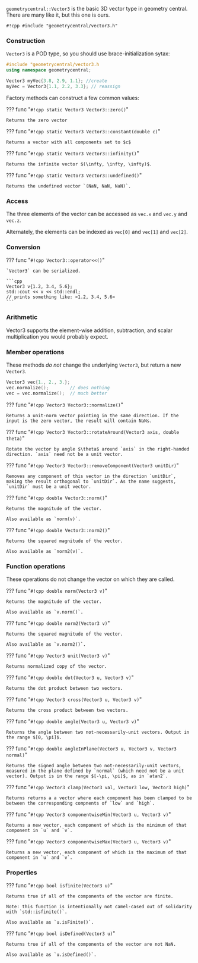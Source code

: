 `geometrycentral::Vector3` is the basic 3D vector type in geometry central. There are many like it, but this one is ours.

`#!cpp #include "geometrycentral/vector3.h"`

### Construction 

`Vector3` is a POD type, so you should use brace-initialization sytax:

```cpp
#include "geometrycentral/vector3.h
using namespace geometrycentral;

Vector3 myVec{3.8, 2.9, 1.1}; //create
myVec = Vector3{1.1, 2.2, 3.3}; // reassign
```

Factory methods can construct a few common values:

??? func "`#!cpp static Vector3 Vector3::zero()`"

    Returns the zero vector

??? func "`#!cpp static Vector3 Vector3::constant(double c)`"

    Returns a vector with all components set to $c$


??? func "`#!cpp static Vector3 Vector3::infinity()`"

    Returns the infinite vector $(\infty, \infty, \infty)$.

??? func "`#!cpp static Vector3 Vector3::undefined()`"

    Returns the undefined vector `(NaN, NaN, NaN)`.


### Access

The three elements of the vector can be accessed as `vec.x` and `vec.y` and `vec.z`.

Alternately, the elements can be indexed as `vec[0]` and `vec[1]` and `vec[2]`.


### Conversion

??? func "`#!cpp Vector3::operator<<()`"

    `Vector3` can be serialized.

    ```cpp
    Vector3 v{1.2, 3.4, 5.6};
    std::cout << v << std::endl;
    // prints something like: <1.2, 3.4, 5.6>
    ```

### Arithmetic

Vector3 supports the element-wise addition, subtraction, and scalar multiplication you would probably expect.


### Member operations

These methods _do not_ change the underlying `Vector3`, but return a new `Vector3`.
```cpp
Vector3 vec{1., 2., 3.};
vec.normalize();        // does nothing
vec = vec.normalize();  // much better
```

??? func "`#!cpp Vector3 Vector3::normalize()`"

    Returns a unit-norm vector pointing in the same direction. If the input is the zero vector, the result will contain NaNs.

??? func "`#!cpp Vector3 Vector3::rotateAround(Vector3 axis, double theta)`"

    Rotate the vector by angle $\theta$ around `axis` in the right-handed direction. `axis` need not be a unit vector.

??? func "`#!cpp Vector3 Vector3::removeComponent(Vector3 unitDir)`"

    Removes any component of this vector in the direction `unitDir`, making the result orthogonal to `unitDir`. As the name suggests, `unitDir` must be a unit vector.

??? func "`#!cpp double Vector3::norm()`"

    Returns the magnitude of the vector.

    Also available as `norm(v)`.


??? func "`#!cpp double Vector3::norm2()`"

    Returns the squared magnitude of the vector.

    Also available as `norm2(v)`.


### Function operations

These operations do not change the vector on which they are called.

??? func "`#!cpp double norm(Vector3 v)`"

    Returns the magnitude of the vector.

    Also available as `v.norm()`.


??? func "`#!cpp double norm2(Vector3 v)`"

    Returns the squared magnitude of the vector.

    Also available as `v.norm2()`.


??? func "`#!cpp Vector3 unit(Vector3 v)`"

    Returns normalized copy of the vector.


??? func "`#!cpp double dot(Vector3 u, Vector3 v)`"

    Returns the dot product between two vectors.


??? func "`#!cpp Vector3 cross(Vector3 u, Vector3 v)`"

    Returns the cross product between two vectors.


??? func "`#!cpp double angle(Vector3 u, Vector3 v)`"

    Returns the angle between two not-necessarily-unit vectors. Output in the range $[0, \pi]$.


??? func "`#!cpp double angleInPlane(Vector3 u, Vector3 v, Vector3 normal)`"

    Returns the signed angle between two not-necessarily-unit vectors, measured in the plane defined by `normal` (which need not be a unit vector). Output is in the range $[-\pi, \pi]$, as in `atan2`.


??? func "`#!cpp Vector3 clamp(Vector3 val, Vector3 low, Vector3 high)`"

    Returns returns a a vector where each component has been clamped to be between the corresponding compnents of `low` and `high`.

??? func "`#!cpp Vector3 componentwiseMin(Vector3 u, Vector3 v)`"

    Returns a new vector, each component of which is the minimum of that component in `u` and `v`.


??? func "`#!cpp Vector3 componentwiseMax(Vector3 u, Vector3 v)`"

    Returns a new vector, each component of which is the maximum of that component in `u` and `v`.


### Properties

??? func "`#!cpp bool isfinite(Vector3 u)`"

    Returns true if all of the components of the vector are finite.

    Note: this function is intentionally not camel-cased out of solidarity with `std::isfinite()`.

    Also available as `u.isFinite()`.


??? func "`#!cpp bool isDefined(Vector3 u)`"

    Returns true if all of the components of the vector are not NaN.
    
    Also available as `u.isDefined()`.

